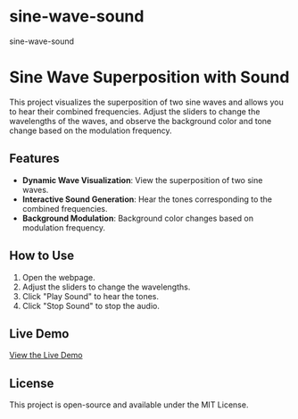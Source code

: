 # sine-wave-sound
sine-wave-sound
# Sine Wave Superposition with Sound

This project visualizes the superposition of two sine waves and allows you to hear their combined frequencies. Adjust the sliders to change the wavelengths of the waves, and observe the background color and tone change based on the modulation frequency.

## Features
- **Dynamic Wave Visualization**: View the superposition of two sine waves.
- **Interactive Sound Generation**: Hear the tones corresponding to the combined frequencies.
- **Background Modulation**: Background color changes based on modulation frequency.

## How to Use
1. Open the webpage.
2. Adjust the sliders to change the wavelengths.
3. Click "Play Sound" to hear the tones.
4. Click "Stop Sound" to stop the audio.

## Live Demo
[View the Live Demo](https://jorge-ofarrill.github.io/sine-wave-sound/) 

## License
This project is open-source and available under the MIT License.
